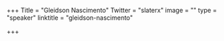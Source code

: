 +++
Title = "Gleidson Nascimento"
Twitter = "slaterx"
image = ""
type = "speaker"
linktitle = "gleidson-nascimento"

+++


